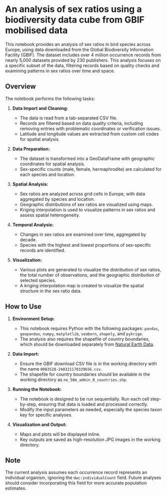 # An analysis of sex ratios using a biodiversity data cube from GBIF mobilised data

This notebook provides an analysis of sex ratios in bird species across Europe, using data downloaded from the Global Biodiversity Information Facility (GBIF). The dataset includes over 4 million occurrence records from nearly 5,000 datasets provided by 230 publishers. This analysis focuses on a specific subset of the data, filtering records based on quality checks and examining patterns in sex ratios over time and space.

## Overview

The notebook performs the following tasks:

1. **Data Import and Cleaning:**
   - The data is read from a tab-separated CSV file.
   - Records are filtered based on data quality criteria, including removing entries with problematic coordinates or verification issues.
   - Latitude and longitude values are extracted from custom cell codes for spatial analysis.

2. **Data Preparation:**
   - The dataset is transformed into a GeoDataFrame with geographic coordinates for spatial analysis.
   - Sex-specific counts (male, female, hermaphrodite) are calculated for each species and location.

3. **Spatial Analysis:**
   - Sex ratios are analyzed across grid cells in Europe, with data aggregated by species and location.
   - Geographic distributions of sex ratios are visualized using maps.
   - Kriging interpolation is used to visualize patterns in sex ratios and assess spatial heterogeneity.

4. **Temporal Analysis:**
   - Changes in sex ratios are examined over time, aggregated by decade.
   - Species with the highest and lowest proportions of sex-specific records are identified.

5. **Visualization:**
   - Various plots are generated to visualize the distribution of sex ratios, the total number of observations, and the geographic distribution of selected species.
   - A kriging interpolation map is created to visualize the spatial structure in the sex ratio data.

## How to Use

1. **Environment Setup:**
   - This notebook requires Python with the following packages: `pandas`, `geopandas`, `numpy`, `matplotlib`, `seaborn`, `shapely`, and `pykrige`.
   - The analysis also requires the shapefile of country boundaries, which should be downloaded separately from [Natural Earth Data](https://www.naturalearthdata.com/downloads/50m-cultural-vectors/).

2. **Data Import:**
   - Ensure the GBIF download CSV file is in the working directory with the name `0083528-240321170329656.csv`.
   - The shapefile for country boundaries should be available in the working directory as `ne_50m_admin_0_countries.shp`.

3. **Running the Notebook:**
   - The notebook is designed to be run sequentially. Run each cell step-by-step, ensuring that data is loaded and processed correctly.
   - Modify the input parameters as needed, especially the species taxon key for specific analyses.

4. **Visualization and Output:**
   - Maps and plots will be displayed inline.
   - Key outputs are saved as high-resolution JPG images in the working directory.

## Note

The current analysis assumes each occurrence record represents an individual organism, ignoring the `dwc:individualCount` field. Future analyses should consider incorporating this field for more accurate population estimates.
